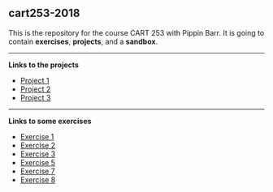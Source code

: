## cart253-2018
This is the repository for the course CART 253 with Pippin Barr.
It is going to contain __exercises__, __projects__,
and a __sandbox__.

---

__Links to the projects__
- [Project 1](https://m33-melissa.github.io/cart253-2018/projects/project1/index.html)
- [Project 2](https://m33-melissa.github.io/cart253-2018/projects/project2/index.html)
- [Project 3](https://m33-melissa.github.io/cart253-2018/projects/project3/index.html) <!-- Song Credit : 2 HOURS of Relaxing Piano Music with Rain Sounds - Study Music Concentration - Sleeping Music HD -->

---

__Links to some exercises__
- [Exercise 1](https://m33-melissa.github.io/cart253-2018/exercises/exercise1/index.html)
- [Exercise 2](https://m33-melissa.github.io/cart253-2018/exercises/exercise2/index.html)
- [Exercise 3](https://m33-melissa.github.io/cart253-2018/exercises/exercise3/index.html)
- [Exercise 5](https://m33-melissa.github.io/cart253-2018/exercises/exercise5/index.html)
- [Exercise 7](https://m33-melissa.github.io/cart253-2018/exercises/exercise7/index.html)
- [Exercise 8](https://m33-melissa.github.io/cart253-2018/exercises/exercise8/index.html)
